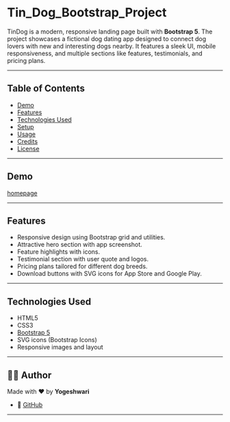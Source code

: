 # Tin_Dog_Bootstrap_Project


TinDog is a modern, responsive landing page built with **Bootstrap 5**. The project showcases a fictional dog dating app designed to connect dog lovers with new and interesting dogs nearby. It features a sleek UI, mobile responsiveness, and multiple sections like features, testimonials, and pricing plans.

---

## Table of Contents

- [Demo](#demo)
- [Features](#features)
- [Technologies Used](#technologies-used)
- [Setup](#setup)
- [Usage](#usage)
- [Credits](#credits)
- [License](#license)

---

## Demo

[homepage](homepage.png)

---

## Features

- Responsive design using Bootstrap grid and utilities.
- Attractive hero section with app screenshot.
- Feature highlights with icons.
- Testimonial section with user quote and logos.
- Pricing plans tailored for different dog breeds.
- Download buttons with SVG icons for App Store and Google Play.

---

## Technologies Used

- HTML5
- CSS3
- [Bootstrap 5](https://getbootstrap.com/)
- SVG icons (Bootstrap Icons)
- Responsive images and layout

---


## 🙋‍♀️ Author

Made with ❤️ by **Yogeshwari**

* 💼 [GitHub](https://github.com/Yogeshwari1703)

---
